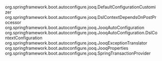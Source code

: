 org.springframework.boot.autoconfigure.jooq.DefaultConfigurationCustomizer
org.springframework.boot.autoconfigure.jooq.DslContextDependsOnPostProcessor
org.springframework.boot.autoconfigure.jooq.JooqAutoConfiguration
org.springframework.boot.autoconfigure.jooq.JooqAutoConfiguration.DslContextConfiguration
org.springframework.boot.autoconfigure.jooq.JooqExceptionTranslator
org.springframework.boot.autoconfigure.jooq.JooqProperties
org.springframework.boot.autoconfigure.jooq.SpringTransactionProvider